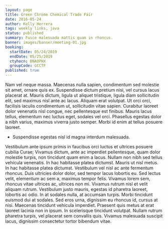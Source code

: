 ```yaml
---
layout: page
title: Green Chrome Chemical Trade Fair
date: 2016-05-24
author: Kelly Herrera
tags: weekly links, java
status: published
summary: Fusce malesuada mattis quam in rhoncus.
banner: images/banner/meeting-01.jpg
booking:
  startDate: 05/24/2019
  endDate: 05/25/2019
  ctyhocn: BNAOPHX
  groupCode: GCCTF
published: true
---
```

Nam vel neque massa. Maecenas nulla sapien, condimentum sed molestie sit amet, ornare quis ex. Suspendisse dictum pretium nisi, vel cursus lacus placerat at. Mauris dictum, ligula ut aliquet tristique, ligula diam sollicitudin elit, sed maximus nisl ante ac lacus. Aliquam erat volutpat. Ut orci orci, facilisis iaculis condimentum ut, sollicitudin vitae sapien. Curabitur laoreet dolor venenatis nisl congue, nec pellentesque est finibus. Mauris lacus tellus, elementum nec luctus eget, sodales vel orci. Phasellus egestas dolor a nibh varius, maximus viverra justo semper. Morbi id enim at tellus posuere laoreet.

* Suspendisse egestas nisl id magna interdum malesuada.

Vestibulum ante ipsum primis in faucibus orci luctus et ultrices posuere cubilia Curae; Vivamus dictum, ante ac imperdiet pellentesque, quam dolor molestie turpis, non tincidunt quam enim a lacus. Nullam non nibh sed tellus vehicula venenatis. In hac habitasse platea dictumst. Mauris ut nisl metus. In hac habitasse platea dictumst. Vestibulum vel nisl ac ante fermentum rhoncus. Duis ultricies dolor dolor, sed tempor lacus lobortis eu. Sed lectus velit, elementum ac sem a, maximus tempor felis. Vivamus lorem sem, rhoncus vitae ultrices ac, ultrices non mi. Vivamus rutrum nisl et velit aliquam rutrum. Vestibulum justo mauris, egestas id pharetra laoreet, lobortis ac odio.
In at sodales nulla, at accumsan turpis. Morbi tincidunt euismod dui at sodales. Sed eros urna, dignissim eu rhoncus id, cursus at nisi. Maecenas tincidunt vehicula imperdiet. Praesent quis metus at erat laoreet lacinia non in ipsum. In scelerisque tincidunt volutpat. Nullam rutrum pharetra turpis, vel placerat sem convallis quis. Vivamus malesuada suscipit lacus, dignissim consectetur tortor bibendum vitae.

